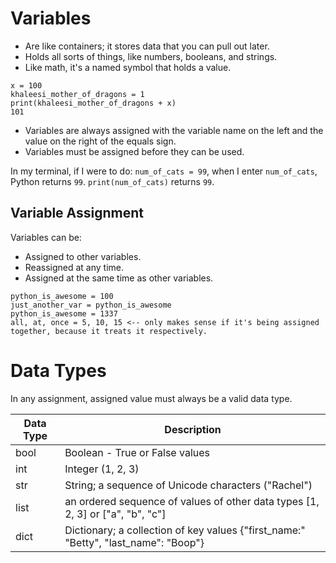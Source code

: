 # Variables

- Are like containers; it stores data that you can pull out later.
- Holds all sorts of things, like numbers, booleans, and strings.
- Like math, it's a named symbol that holds a value.

```
x = 100
khaleesi_mother_of_dragons = 1
print(khaleesi_mother_of_dragons + x)
101
```

- Variables are always assigned with the variable name on the left and the value on the right of the equals sign.
- Variables must be assigned before they can be used.

In my terminal, if I were to do: `num_of_cats = 99`, when I enter `num_of_cats`, Python returns `99`.
`print(num_of_cats)` returns `99`.

## Variable Assignment

Variables can be:

- Assigned to other variables.
- Reassigned at any time.
- Assigned at the same time as other variables.

```
python_is_awesome = 100
just_another_var = python_is_awesome
python_is_awesome = 1337
all, at, once = 5, 10, 15 <-- only makes sense if it's being assigned together, because it treats it respectively.
```

# Data Types

In any assignment, assigned value must always be a valid data type.

| Data Type | Description                                                                         |
| --------- | ----------------------------------------------------------------------------------- |
| bool      | Boolean - True or False values                                                      |
| int       | Integer (1, 2, 3)                                                                   |
| str       | String; a sequence of Unicode characters ("Rachel")                                 |
| list      | an ordered sequence of values of other data types [1, 2, 3] or ["a", "b", "c"]      |
| dict      | Dictionary; a collection of key values {"first_name:" "Betty", "last_name": "Boop"} |
